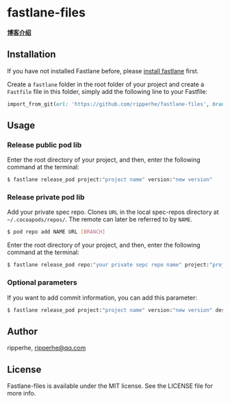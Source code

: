 # fastlane-files

[**博客介绍**](http://ripperhe.com/2017/03/30/fastlane-pod/)

## Installation

If you have not installed Fastlane before, please [install fastlane](https://docs.fastlane.tools/) first.

Create a `fastlane` folder in the root folder of your project and create a `Fastfile` file in this folder, simply add the following line to your Fastfile:

```ruby
import_from_git(url: 'https://github.com/ripperhe/fastlane-files', branch: 'master')
```

## Usage

### Release public pod lib

Enter the root directory of your project, and then, enter the following command at the terminal:

```bash
$ fastlane release_pod project:"project name" version:"new version"
```

### Release private pod lib

Add your private spec repo. Clones `URL` in the local spec-repos directory at `~/.cocoapods/repos/`. The remote can later be referred to by `NAME`.

```bash
$ pod repo add NAME URL [BRANCH]
```

Enter the root directory of your project, and then, enter the following command at the terminal:

```bash
$ fastlane release_pod repo:"your private sepc repo name" project:"project name" version:"new version"
```

### Optional parameters

If you want to add commit information, you can add this parameter:

```bash
$ fastlane release_pod project:"project name" version:"new version" desc:"commit information"
```

## Author

ripperhe, ripperhe@qq.com

## License

Fastlane-files is available under the MIT license. See the LICENSE file for more info.
